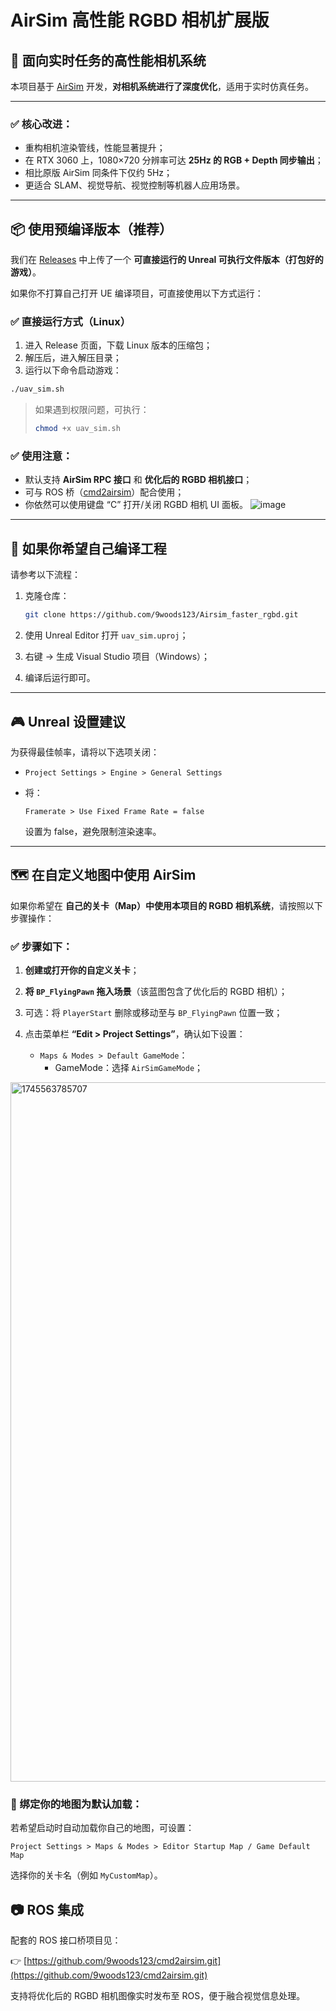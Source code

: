 

# AirSim 高性能 RGBD 相机扩展版

## 🚀 面向实时任务的高性能相机系统

本项目基于 [AirSim](https://github.com/microsoft/AirSim) 开发，**对相机系统进行了深度优化**，适用于实时仿真任务。

---

### ✅ 核心改进：

- 重构相机渲染管线，性能显著提升；
- 在 RTX 3060 上，1080×720 分辨率可达 **25Hz 的 RGB + Depth 同步输出**；
- 相比原版 AirSim 同条件下仅约 5Hz；
- 更适合 SLAM、视觉导航、视觉控制等机器人应用场景。

---

## 📦 使用预编译版本（推荐）

我们在 [Releases](https://github.com/9woods123/Airsim_faster_rgbd/releases) 中上传了一个 **可直接运行的 Unreal 可执行文件版本（打包好的游戏）**。

如果你不打算自己打开 UE 编译项目，可直接使用以下方式运行：

### ✅ 直接运行方式（Linux）

1. 进入 Release 页面，下载 Linux 版本的压缩包；
2. 解压后，进入解压目录；
3. 运行以下命令启动游戏：

```bash
./uav_sim.sh
```

> 如果遇到权限问题，可执行：
>
> ```bash
> chmod +x uav_sim.sh
> ```

### ✅ 使用注意：

- 默认支持 **AirSim RPC 接口** 和 **优化后的 RGBD 相机接口**；
- 可与 ROS 桥（[cmd2airsim](https://github.com/9woods123/cmd2airsim.git)）配合使用；
- 你依然可以使用键盘 “C” 打开/关闭 RGBD 相机 UI 面板。
![image](https://github.com/user-attachments/assets/8560bb4b-0a2f-4aac-9701-754b31dbb529)

---

## 🔧 如果你希望自己编译工程

请参考以下流程：

1. 克隆仓库：

   ```bash
   git clone https://github.com/9woods123/Airsim_faster_rgbd.git
   ```

2. 使用 Unreal Editor 打开 `uav_sim.uproj`；
3. 右键 → 生成 Visual Studio 项目（Windows）；
4. 编译后运行即可。

---

## 🎮 Unreal 设置建议

为获得最佳帧率，请将以下选项关闭：

- `Project Settings > Engine > General Settings`
- 将：

  ```text
  Framerate > Use Fixed Frame Rate = false
  ```

  设置为 false，避免限制渲染速率。

---



## 🗺 在自定义地图中使用 AirSim

如果你希望在 **自己的关卡（Map）中使用本项目的 RGBD 相机系统**，请按照以下步骤操作：

### ✅ 步骤如下：

1. **创建或打开你的自定义关卡**；
2. **将 `BP_FlyingPawn` 拖入场景**（该蓝图包含了优化后的 RGBD 相机）；
3. 可选：将 `PlayerStart` 删除或移动至与 `BP_FlyingPawn` 位置一致；
4. 点击菜单栏 **“Edit > Project Settings”**，确认如下设置：

   - `Maps & Modes > Default GameMode`：
     - GameMode：选择 `AirSimGameMode`；
<img width="1119" alt="1745563785707" src="https://github.com/user-attachments/assets/ff8d6183-fbb9-4367-af41-31352230507d" />

### 🔁 绑定你的地图为默认加载：

若希望启动时自动加载你自己的地图，可设置：

```text
Project Settings > Maps & Modes > Editor Startup Map / Game Default Map
```


选择你的关卡名（例如 `MyCustomMap`）。

## 📷 ROS 集成

配套的 ROS 接口桥项目见：

👉 [https://github.com/9woods123/cmd2airsim.git](https://github.com/9woods123/cmd2airsim.git)

支持将优化后的 RGBD 相机图像实时发布至 ROS，便于融合视觉信息处理。

